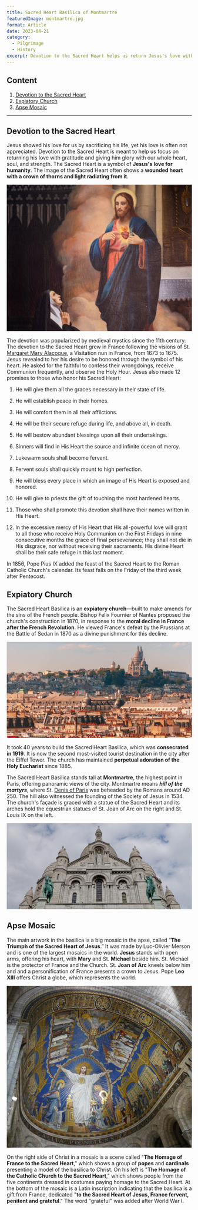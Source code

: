 ```yaml
---
title: Sacred Heart Basilica of Montmartre
featuredImage: montmartre.jpg
format: Article
date: 2023-04-21
category:
  - Pilgrimage
  - History
excerpt: Devotion to the Sacred Heart helps us return Jesus's love with gratitude and glory. The symbol of the Sacred Heart has been popular since the 11th century, and St. Margaret Mary's visions in 1673 further spread the devotion. The Sacred Heart Basilica in Paris, built as an expiatory church, is a testament to this devotion. Its main artwork, "The Triumph of the Sacred Heart of Jesus," is one of the largest mosaics in the world and depicts scenes of homage to the Sacred Heart.
---
```


## Content

1. [Devotion to the Sacred Heart](/post/montmartre/#devotion-to-the-sacred-heart)
2. [Expiatory Church](/post/montmartre/#expiatory-church)
3. [Apse Mosaic](/post/montmartre/#apse-mosaic)

---

## Devotion to the Sacred Heart

Jesus showed his love for us by sacrificing his life, yet his love is often not appreciated. Devotion to the Sacred Heart is meant to help us focus on returning his love with gratitude and giving him glory with our whole heart, soul, and strength. The Sacred Heart is a symbol of **Jesus's love for humanity**. The image of the Sacred Heart often shows a **wounded heart with a crown of thorns and light radiating from it**. 

![Apparition of the Sacred Heart to St. Margaret Mary. A painting in Charles Borromeo Church](alacoque.jpg 'Apparition of the Sacred Heart to St. Margaret Mary. A painting in Charles Borromeo Church, Charlesbourg')

The devotion was popularized by medieval mystics since the 11th century. The devotion to the Sacred Heart grew in France following the visions of St. [Margaret Mary Alacoque](https://en.wikipedia.org/wiki/Margaret_Mary_Alacoque), a Visitation nun in France, from 1673 to 1675. Jesus revealed to her his desire to be honored through the symbol of his heart. He asked for the faithful to confess their wrongdoings, receive Communion frequently, and observe the Holy Hour. Jesus also made 12 promises to those who honor his Sacred Heart:

1. He will give them all the graces necessary in their state of life.
    
2. He will establish peace in their homes.
    
3. He will comfort them in all their afflictions.
    
4. He will be their secure refuge during life, and above all, in death.
    
5. He will bestow abundant blessings upon all their undertakings.
    
6. Sinners will find in His Heart the source and infinite ocean of mercy.
    
7. Lukewarm souls shall become fervent.
    
8. Fervent souls shall quickly mount to high perfection.
    
9. He will bless every place in which an image of His Heart is exposed and honored.
    
10. He will give to priests the gift of touching the most hardened hearts.
    
11. Those who shall promote this devotion shall have their names written in His Heart.
    
12. In the excessive mercy of His Heart that His all-powerful love will grant to all those who receive Holy Communion on the First Fridays in nine consecutive months the grace of final perseverance; they shall not die in His disgrace, nor without receiving their sacraments. His divine Heart shall be their safe refuge in this last moment.

In 1856, Pope Pius IX added the feast of the Sacred Heart to the Roman Catholic Church's calendar. Its feast falls on the Friday of the third week after Pentecost.

## Expiatory Church

The Sacred Heart Basilica is an **expiatory church**—built to make amends for the sins of the French people. Bishop Felix Fournier of Nantes proposed the church's construction in 1870, in response to the **moral decline in France after the French Revolution**. He viewed France's defeat by the Prussians at the Battle of Sedan in 1870 as a divine punishment for this decline.

![Montmartre viewed from Paris skyline France](montmartre-paris.jpg 'Montmartre and its surroundings')

It took 40 years to build the Sacred Heart Basilica, which was **consecrated in 1919**. It is now the second most-visited tourist destination in the city after the Eiffel Tower. The church has maintained **perpetual adoration of the Holy Eucharist** since 1885.

The Sacred Heart Basilica stands tall at **Montmartre**, the highest point in Paris, offering panoramic views of the city. Montmartre means ***hill of the martyrs***, where St. [Denis of Paris](https://www.britannica.com/biography/Saint-Denis) was beheaded by the Romans around AD 250. The hill also witnessed the founding of the Society of Jesus in 1534. The church's façade is graced with a statue of the Sacred Heart and its arches hold the equestrian statues of St. Joan of Arc on the right and St. Louis IX on the left.

![Façade Montmartre Paris France](facade.jpg 'Façade of Montmartre')

## Apse Mosaic

The main artwork in the basilica is a big mosaic in the apse, called “**The Triumph of the Sacred Heart of Jesus**.” It was made by Luc-Olivier Merson and is one of the largest mosaics in the world. **Jesus** stands with open arms, offering his heart, with **Mary** and St. **Michael** beside him. St. Michael is the protector of France and the Church. St. **Joan of Arc** kneels below him and and a personification of France presents a crown to Jesus. Pope **Leo XIII** offers Christ a globe, which represents the world.

![Triumph of the Sacred Heart of Jesus Montmartre Paris France](triumph.jpg 'Triumph of the Sacred Heart of Jesus. © Peter Potrowl, CC BY-SA 4.0 <https://creativecommons.org/licenses/by-sa/4.0>, via Wikimedia Commons')

On the right side of Christ in a mosaic is a scene called "**The Homage of France to the Sacred Heart**," which shows a group of **popes** and **cardinals** presenting a model of the basilica to Christ. On his left is "**The Homage of the Catholic Church to the Sacred Heart**," which shows people from the five continents dressed in costumes paying homage to the Sacred Heart. At the bottom of the mosaic is a Latin inscription indicating that the basilica is a gift from France, dedicated "**to the Sacred Heart of Jesus, France fervent, penitent and grateful**." The word "grateful" was added after World War I.
